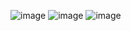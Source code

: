 ![image](https://github.com/user-attachments/assets/b9b2984b-9079-46e0-849b-cb2a9005e7d4)
![image](https://github.com/user-attachments/assets/ae578ec2-4cbf-4427-a12a-35f99828d538)
![image](https://github.com/user-attachments/assets/9dfc1e3a-9843-48be-a0dd-686f1f94a89d)
